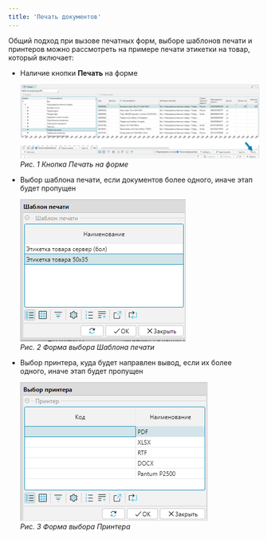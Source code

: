 ```yaml
---
title: 'Печать документов'    
---
```


Общий подход при вызове печатных форм, выборе шаблонов печати и принтеров можно рассмотреть на примере печати этикетки
на товар, который включает:

- Наличие кнопки **Печать** на форме

  ![](img/printdocs1.png)<br/>
  _Рис. 1 Кнопка Печать на форме_

- Выбор шаблона печати, если документов более одного, иначе этап будет пропущен

  ![](img/printdocs2.png)<br/>
  _Рис. 2 Форма выбора Шаблона печати_

- Выбор принтера, куда будет направлен вывод, если их более одного, иначе этап будет пропущен

  ![](img/printdocs3.png)<br/>
  _Рис. 3 Форма выбора Принтера_


